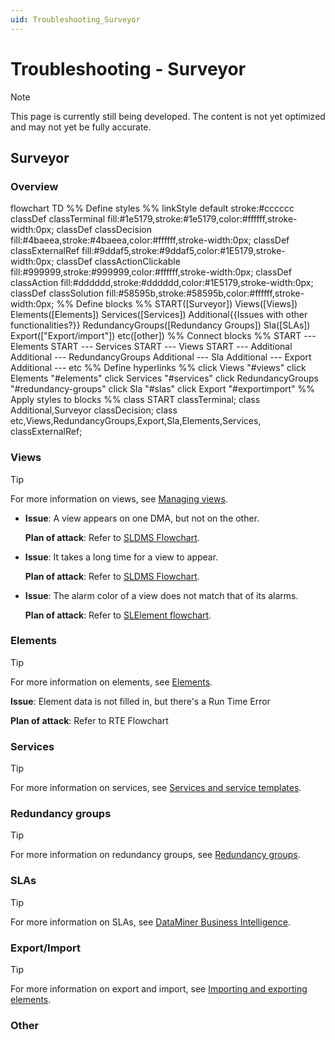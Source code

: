 ```yaml
---
uid: Troubleshooting_Surveyor
---
```


# Troubleshooting - Surveyor

> [!NOTE]
> This page is currently still being developed. The content is not yet optimized and may not yet be fully accurate.

## Surveyor

### Overview

<div class="mermaid">
flowchart TD
%% Define styles %%
linkStyle default stroke:#cccccc
classDef classTerminal fill:#1e5179,stroke:#1e5179,color:#ffffff,stroke-width:0px;
classDef classDecision fill:#4baeea,stroke:#4baeea,color:#ffffff,stroke-width:0px;
classDef classExternalRef fill:#9ddaf5,stroke:#9ddaf5,color:#1E5179,stroke-width:0px;
classDef classActionClickable fill:#999999,stroke:#999999,color:#ffffff,stroke-width:0px;
classDef classAction fill:#dddddd,stroke:#dddddd,color:#1E5179,stroke-width:0px;
classDef classSolution fill:#58595b,stroke:#58595b,color:#ffffff,stroke-width:0px;
%% Define blocks %%
START([Surveyor])
Views([Views])
Elements([Elements])
Services([Services])
Additional{{Issues with other functionalities?}}
RedundancyGroups([Redundancy Groups])
Sla([SLAs])
Export(["Export/import"])
etc([other])
%% Connect blocks %%
START --- Elements
START --- Services
START --- Views
START --- Additional
Additional --- RedundancyGroups
Additional --- Sla
Additional --- Export
Additional --- etc
%% Define hyperlinks %%
click Views "#views"
click Elements "#elements"
click Services "#services"
click RedundancyGroups "#redundancy-groups"
click Sla "#slas"
click Export "#exportimport"
%% Apply styles to blocks %%
class START classTerminal;
class Additional,Surveyor classDecision;
class etc,Views,RedundancyGroups,Export,Sla,Elements,Services, classExternalRef;
</div>

### Views

> [!TIP]
> For more information on views, see [Managing views](xref:Managing_views).

- **Issue**: A view appears on one DMA, but not on the other.

  **Plan of attack**: Refer to [SLDMS Flowchart](xref:Troubleshooting_SLDMS_exe).

- **Issue**: It takes a long time for a view to appear.

  **Plan of attack**: Refer to [SLDMS Flowchart](xref:Troubleshooting_SLDMS_exe).

- **Issue**: The alarm color of a view does not match that of its alarms.

  **Plan of attack**: Refer to [SLElement flowchart](xref:Troubleshooting_SLElement_exe).

### Elements

> [!TIP]
> For more information on elements, see [Elements](xref:elements).

**Issue**: Element data is not filled in, but there's a Run Time Error

**Plan of attack**: Refer to RTE Flowchart

### Services

> [!TIP]
> For more information on services, see [Services and service templates](xref:services).

### Redundancy groups

> [!TIP]
> For more information on redundancy groups, see [Redundancy groups](xref:RedundancyGroups).

### SLAs

> [!TIP]
> For more information on SLAs, see [DataMiner Business Intelligence](xref:sla).

### Export/Import

> [!TIP]
> For more information on export and import, see [Importing and exporting elements](xref:Importing_and_exporting_elements).

### Other
